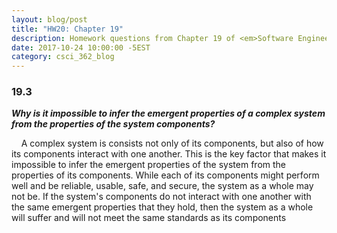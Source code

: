 ```yaml
---
layout: blog/post
title: "HW20: Chapter 19"
description: Homework questions from Chapter 19 of <em>Software Engineering 10th Edition</em>.
date: 2017-10-24 10:00:00 -5EST
category: csci_362_blog
---
```


### 19.3
_**Why is it impossible to infer the emergent properties of a complex system from the properties of the system components?**_

&nbsp;&nbsp;&nbsp;&nbsp;A complex system is consists not only of its components, but also of how its components interact with one another. This is the key factor that makes it impossible to infer the emergent properties of the system from the properties of its components. While each of its components might perform well and be reliable, usable, safe, and secure, the system as a whole may not be. If the system's components do not interact with one another with the same emergent properties that they hold, then the system as a whole will suffer and will not meet the same standards as its components
